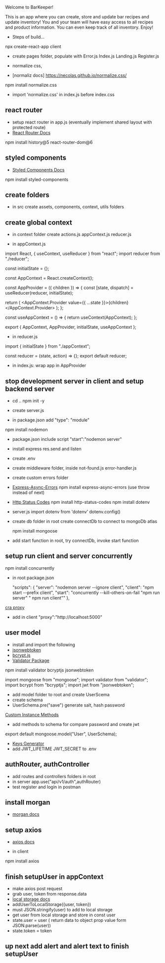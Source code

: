 Welcome to BarKeeper!

This is an app where you can create, store and update bar recipes and update inventory!
You and your team will have easy access to all recipes and product information. You can even keep track of all inventory. Enjoy!

- Steps of build...

npx create-react-app client

- create pages folder, populate with Error.js Index.js Landing.js Register.js

- normalize css,
- [normaliz docs] https://necolas.github.io/normalize.css/

npm install normalize.css

- import 'normalize.css' in index.js before index.css

## react router

- setup react router in app.js (eventually implement shared layout with protected route)
- [React Router Docs](https://reactrouter.com/docs/en/v6)

npm install history@5 react-router-dom@6

## styled components

- [Styled Components Docs](https://styled-components.com/)

npm install styled-components

## create folders

- in src create assets, components, context, utils folders

## create global context

- in context folder create actions.js appContext.js reducer.js

- in appContext.js

import React, { useContext, useReducer } from "react";
import reducer from "./reducer";

const initialState = {};

const AppContext = React.createContext();

const AppProvider = ({ children }) => {
const [state, dispatch] = useReducer(reducer, initialState);

return (
<AppContext.Provider value={{ ...state }}>{children}</AppContext.Provider>
);
};

const useAppContext = () => {
return useContext(AppContext);
};

export { AppContext, AppProvider, initialState, useAppContext };

- in reducer.js

import { initialState } from "./appContext";

const reducer = (state, action) => {};
export default reducer;

- in index.js: wrap <AppProvider><app/></AppProvider> app in AppProvider

## stop development server in client and setup backend server

- cd ..
  npm init -y

- create server.js
- in package.json add "type": "module"

npm install nodemon

- package.json include script "start":"nodemon server"
- install express res.send and listen
- create .env
- create middleware folder, inside not-found.js error-handler.js
- create custom errors folder

- [Express-Async-Errors](https://www.npmjs.com/package/express-async-errors)
  npm install express-async-errors (use throw instead of next)
- [Http Status Codes](https://www.npmjs.com/package/http-status-codes)
  npm install http-status-codes
  npm install dotenv

- server.js
  import dotenv from 'dotenv'
  dotenv.config()

- create db folder in root
  create connectDb to connect to mongoDb atlas

  npm install mongoose

- add start function in root, try connectDb, invoke start function

## setup run client and server concurrently

npm install concurrently

- in root package.json

  "scripts": {
  "server": "nodemon server --ignore client",
  "client": "npm start --prefix client",
  "start": "concurrently --kill-others-on-fail \"npm run server\" \" npm run client\""
  },

[cra proxy](https://create-react-app.dev/docs/proxying-api-requests-in-development/)

- add in client
  "proxy":"http://localhost:5000"

## user model

- install and import the following
- [jsonwebtoken](https://www.npmjs.com/package/jsonwebtoken)
- [bcrypt.js](https://www.npmjs.com/package/bcryptjs)
- [Validator Package](https://www.npmjs.com/package/validator)

npm install validator bcryptjs jsonwebtoken

import mongoose from "mongoose";
import validator from "validator";
import bcrypt from "bcryptjs";
import jwt from "jsonwebtoken";

- add model folder to root and create UserScema
- create schema
- UserSchema.pre("save") generate salt, hash password

[Custom Instance Methods](https://mongoosejs.com/docs/guide.html#methods)

- add methods to schema for compare password and create jwt

export default mongoose.model("User", UserSchema);

- [Keys Generator](https://www.allkeysgenerator.com/)
- add JWT_LIFETIME JWT_SECRET to .env

## authRouter, authController

- add routes and controllers folders in root
- in server
  app.use("api/v1/auth",authRouter)
- test register and login in postman

## install morgan

- [morgan docs](https://www.npmjs.com/package/morgan)

## setup axios

- [axios docs](https://axios-http.com/docs/intro)

- in client

npm install axios

## finish setupUser in appContext

- make axios post request
- grab user, token from response.data
- [local storage docs](https://developer.mozilla.org/en-US/docs/Web/API/Window/localStorage)
- addUserToLocalStorage({user, token})
- must JSON.stringify(user) to add to local storage
- get user from local storage and store in const user
- state.user = user ( return data to object prop value form JSON.parse(user))
- state.token = token

## up next add alert and alert text to finish setupUser

